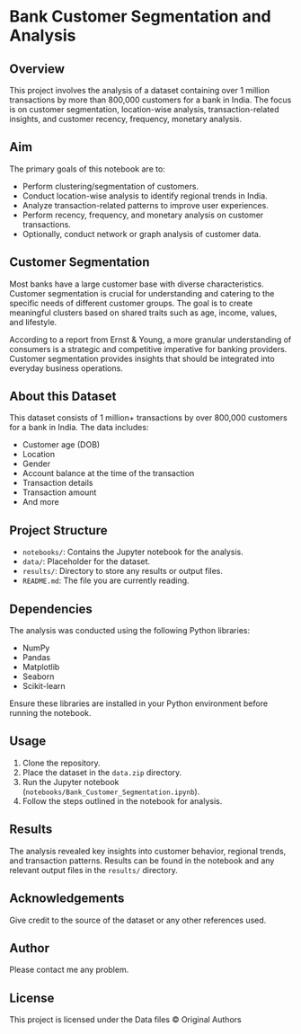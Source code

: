 # Bank Customer Segmentation and Analysis

## Overview
This project involves the analysis of a dataset containing over 1 million transactions by more than 800,000 customers for a bank in India. The focus is on customer segmentation, location-wise analysis, transaction-related insights, and customer recency, frequency, monetary analysis.

## Aim
The primary goals of this notebook are to:
- Perform clustering/segmentation of customers.
- Conduct location-wise analysis to identify regional trends in India.
- Analyze transaction-related patterns to improve user experiences.
- Perform recency, frequency, and monetary analysis on customer transactions.
- Optionally, conduct network or graph analysis of customer data.

## Customer Segmentation
Most banks have a large customer base with diverse characteristics. Customer segmentation is crucial for understanding and catering to the specific needs of different customer groups. The goal is to create meaningful clusters based on shared traits such as age, income, values, and lifestyle.

According to a report from Ernst & Young, a more granular understanding of consumers is a strategic and competitive imperative for banking providers. Customer segmentation provides insights that should be integrated into everyday business operations.

## About this Dataset
This dataset consists of 1 million+ transactions by over 800,000 customers for a bank in India. The data includes:
- Customer age (DOB)
- Location
- Gender
- Account balance at the time of the transaction
- Transaction details
- Transaction amount
- And more

## Project Structure
- `notebooks/`: Contains the Jupyter notebook for the analysis.
- `data/`: Placeholder for the dataset.
- `results/`: Directory to store any results or output files.
- `README.md`: The file you are currently reading.

## Dependencies
The analysis was conducted using the following Python libraries:
- NumPy
- Pandas
- Matplotlib
- Seaborn
- Scikit-learn

Ensure these libraries are installed in your Python environment before running the notebook.

## Usage
1. Clone the repository.
2. Place the dataset in the `data.zip` directory.
3. Run the Jupyter notebook (`notebooks/Bank_Customer_Segmentation.ipynb`).
4. Follow the steps outlined in the notebook for analysis.

## Results
The analysis revealed key insights into customer behavior, regional trends, and transaction patterns. Results can be found in the notebook and any relevant output files in the `results/` directory.

## Acknowledgements
Give credit to the source of the dataset or any other references used.

## Author
Please contact me any problem.

## License
This project is licensed under the Data files © Original Authors 



